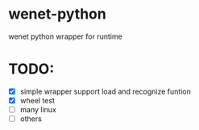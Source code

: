 # wenet-python
wenet python wrapper for runtime

# TODO:
- [x] simple wrapper support load and recognize funtion
- [x] wheel test
- [ ] many linux
- [ ] others
